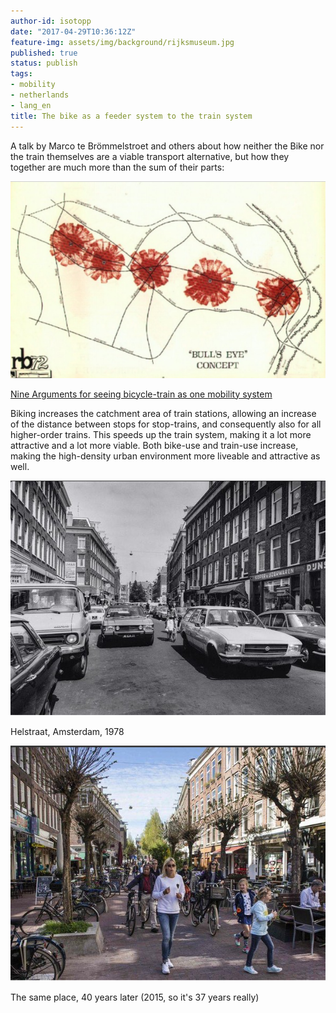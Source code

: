 ```yaml
---
author-id: isotopp
date: "2017-04-29T10:36:12Z"
feature-img: assets/img/background/rijksmuseum.jpg
published: true
status: publish
tags:
- mobility
- netherlands
- lang_en
title: The bike as a feeder system to the train system
---
```

A talk by Marco te Brömmelstroet and others about how neither the Bike nor
the train themselves are a viable transport alternative, but how they
together are much more than the sum of their parts: 

[![](/uploads/2017/04/Bildschirmfoto-2017-04-29-um-11.30.40.png)](http://cyclingacademics.blogspot.nl/2015/03/nine-arguments-for-seeing-bicycle-train.html)

[Nine Arguments for seeing bicycle-train as one mobility system](http://cyclingacademics.blogspot.nl/2015/03/nine-arguments-for-seeing-bicycle-train.html)

Biking increases the catchment area of train stations, allowing
an increase of the distance between stops for stop-trains, and consequently
also for all higher-order trains. This speeds up the train system, making it
a lot more attractive and a lot more viable. Both bike-use and train-use
increase, making the high-density urban environment more liveable and
attractive as well. 

[![](/uploads/2017/04/helstraat-1978.png)](https://twitter.com/BrentToderian/status/858118219348848640)

Helstraat, Amsterdam, 1978

[![](/uploads/2017/04/helstraat-2015.png)](https://twitter.com/BrentToderian/status/858118219348848640)

The same place, 40 years later (2015, so it's 37 years really)

